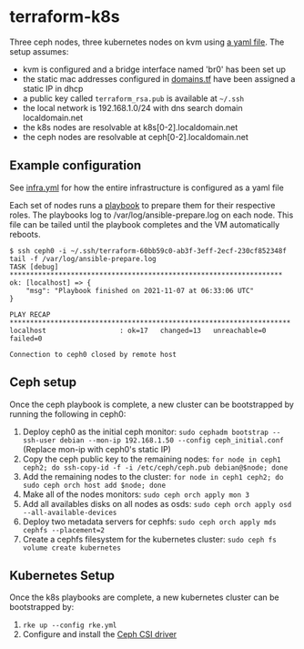 # terraform-k8s
Three ceph nodes, three kubernetes nodes on kvm using [a yaml file](./infra.yml). The setup assumes: 
- kvm is configured and a bridge interface named 'br0' has been set up
- the static mac addresses configured in [domains.tf](./domains.tf) have been assigned a static
IP in dhcp
- a public key called `terraform_rsa.pub` is available at `~/.ssh`
- the local network is 192.168.1.0/24 with dns search domain localdomain.net
- the k8s nodes are resolvable at k8s[0-2].localdomain.net
- the ceph nodes are resolvable at ceph[0-2].localdomain.net

## Example configuration
See [infra.yml](./infra.yml) for how the entire infrastructure is configured as a yaml file

Each set of nodes runs a [playbook](./files) to prepare them for their respective roles.
The playbooks log to /var/log/ansible-prepare.log on each node. This file can be tailed until the playbook
completes and the VM automatically reboots.

```shell
$ ssh ceph0 -i ~/.ssh/terraform-60bb59c0-ab3f-3eff-2ecf-230cf852348f tail -f /var/log/ansible-prepare.log
TASK [debug] *******************************************************************
ok: [localhost] => {
    "msg": "Playbook finished on 2021-11-07 at 06:33:06 UTC"
}

PLAY RECAP *********************************************************************
localhost                  : ok=17   changed=13   unreachable=0    failed=0   

Connection to ceph0 closed by remote host
```

## Ceph setup

Once the ceph playbook is complete, a new cluster can be bootstrapped by running the following in ceph0:
1. Deploy ceph0 as the initial ceph monitor: `sudo cephadm bootstrap --ssh-user debian --mon-ip 192.168.1.50 --config ceph_initial.conf` (Replace mon-ip with ceph0's static IP)
2. Copy the ceph public key to the remaining nodes: `for node in ceph1 ceph2; do ssh-copy-id -f -i /etc/ceph/ceph.pub debian@$node; done`
3. Add the remaining nodes to the cluster: `for node in ceph1 ceph2; do sudo ceph orch host add $node; done`
4. Make all of the nodes monitors: `sudo ceph orch apply mon 3`
5. Add all availables disks on all nodes as osds: `sudo ceph orch apply osd --all-available-devices`
6. Deploy two metadata servers for cephfs: `sudo ceph orch apply mds cephfs --placement=2`
7. Create a cephfs filesystem for the kubernetes cluster: `sudo ceph fs volume create kubernetes`

## Kubernetes Setup

Once the k8s playbooks are complete, a new kubernetes cluster can be bootstrapped by:
1. `rke up --config rke.yml`
2. Configure and install the [Ceph CSI driver](https://artifacthub.io/packages/helm/ceph-csi/ceph-csi-cephfs)

